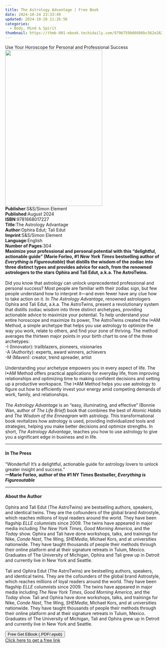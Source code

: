 ```yaml
---
title: The Astrology Advantage | Free Book
date: 2024-10-24 23:33:49
updated: 2024-10-26 11:26:56
categories:
  - Body, Mind & Spirit
thumbnail: https://thmb-001-ebook.techidaily.com/9796759b06606bc562e262cf7e8d5ef2a71c956e78280f96d4008efe54de5b08.jpg
---
```

<main id="book-container">
  <div class="flex flex-col">
    <div class="book-brief flex-1 py-6 px-4 sm:p-6 md:py-10 md:px-8">
      <!-- brief-->
      <div class="book-brief-main">
        Use Your Horoscope for Personal and Professional Success
      </div>
    </div>
    <div
      class="book-meta-info flex-1 grid gap-4 col-start-1 col-end-3 row-start-1 sm:mb-6 sm:grid-cols-4 lg:gap-6 lg:col-start-2 lg:row-end-6 lg:row-span-6 lg:mb-0"
    >
      <div
        class="book-meta-info-left place-content-center mt-4 p-4 text-sm leading-6 col-start-2 col-span-2 dark:text-slate-400"
      >
        <img
          class="w-full h-500 object-cover rounded-lg sm:h-255 sm:col-span-2 lg:col-span-full"
          src="https://img-001-ebook.techidaily.com/82186acc7d6454dcd9e2ec6adbd710b54c25ca4b8b0ae94308a375859264364d.jpg"
          alt=""
          width="312"
          height="500"
        />
      </div>
      <div
        class="book-meta-info-right mt-2 col-start-1 row-start-2 col-span-3 self-center"
      >
        <!-- meta data  -->
        <div class="flex flex-col px-4 md:px-8">
          <div class="flex-1">
            <strong>Publisher</strong>:<span class="px-2"
              >S&amp;S/Simon Element</span
            >
          </div>
          <div class="flex-1">
            <strong>Published</strong>:<span class="px-2">August 2024</span>
          </div>
          <div class="flex-1">
            <strong>ISBN</strong>:<span class="px-2">9781668017227</span>
          </div>
          <div class="flex-1">
            <strong>Title</strong>:<span class="px-2"
              >The Astrology Advantage</span
            >
          </div>
          <div class="flex-1">
            <strong>Author</strong>:<span class="px-2"
              >Ophira Edut; Tali Edut</span
            >
          </div>
          <div class="flex-1">
            <strong>Imprint</strong>:<span class="px-2"
              >S&amp;S/Simon Element</span
            >
          </div>
          <div class="flex-1">
            <strong>Language</strong>:<span class="px-2">English</span>
          </div>
          <div class="flex-1">
            <strong>Number of Pages</strong>:<span class="px-2">304</span>
          </div>
        </div>
      </div>
    </div>
    <div class="book-description flex-1 py-6 px-4 sm:p-6 md:py-10 md:px-8">
      <div class="book-description-main">
        <div accordion-content="" id="description">
          <b
            >Maximize your professional and personal potential with this
            “delightful, actionable guide” (Marie Forleo, #1
            <i>New York Times </i>bestselling author of
            <i>Everything is Figureoutable</i>) that distills the wisdom of the
            zodiac into three distinct types and provides advice for each, from
            the renowned astrologers to the stars Ophira and Tali Edut, a.k.a.
            The AstroTwins.</b
          ><br /><br />Did you know that astrology can unlock unprecedented
          professional and personal success? Most people are familiar with their
          zodiac sign, but few people understand how to interpret it—and even
          fewer have any clue how to take action on it. In
          <i>The Astrology Advantage</i>, renowned astrologers Ophira and Tali
          Edut, a.k.a. The AstroTwins, present a revolutionary system that
          distills zodiac wisdom into three distinct archetypes, providing
          actionable advice to maximize your potential. To help understand your
          entire horoscope and maximize its power, The AstroTwins created the
          I*AM Method, a simple archetype that helps you use astrology to
          optimize the way you work, relate to others, and find your zone of
          thriving. The method averages the thirteen major points in your birth
          chart to one of the three archetypes:<br />
          -I (Innovator): trailblazers, pioneers, visionaries<br />
          -A (Authority): experts, award winners, achievers<br />
          -M (Maven): creator, trend spreader, artist<br />
          <br />Understanding your archetype empowers you in every aspect of
          life. The I*AM Method offers practical applications for everyday life,
          from improving relationships and optimizing time to making confident
          decisions and setting up a productive workspace. The I*AM Method helps
          you use astrology to figure out how to efficiently invest your energy
          amid competing demands of work, family, and relationships.<br />
          <br /><i>The Astrology Advantage</i> is an “easy, illuminating, and
          effective” (Bonnie Wan, author of <i>The Life Brief</i>) book that
          combines the best of <i>Atomic Habits</i> and
          <i>The Wisdom of the Enneagram</i> with astrology. This
          transformational book revitalizes how astrology is used, providing
          individualized tools and strategies, helping you make better decisions
          and optimize strengths. In short, <i>The Astrology Advantage</i>,
          teaches you how to use astrology to give you a significant edge in
          business and in life.
        </div>
        <div class="accordion-fader"></div>
      </div>
    </div>
    <div class="book-excerpts flex-1 py-6 px-4 sm:p-6 md:py-10 md:px-8">
      <!-- excerpts-->
      <div class="book-excerpts-main">
        <hr />
        <h4 class="placeholder placeholder-heading">
          <span>In The Press</span>
        </h4>
        <p>
          “Wonderful! It’s a delightful, actionable guide for astrology lovers
          to unlock greater insight and success.”<br />
          <b
            >—Marie Forleo,&nbsp;author of the #1 NY Times Bestseller,&nbsp;<i
              >Everything is Figureoutable</i
            ></b
          >
        </p>
      </div>
    </div>
    <div class="book-about-author flex-1 py-6 px-4 sm:p-6 md:py-10 md:px-8">
      <!-- about author-->
      <div class="book-main-author-main">
        <hr />
        <h4 class="placeholder placeholder-heading">
          <span>About the Author</span>
        </h4>
        <p>
          Ophira and Tali Edut (The AstroTwins) are bestselling authors,
          speakers, and identical twins. They are the cofounders of the global
          brand Astrostyle, which reaches millions of loyal readers around the
          world. They have been flagship <i>ELLE</i> columnists since 2009. The
          twins&nbsp;have appeared in major media including
          <i>The New York Times</i>, <i>Good Morning America</i>, and the<i>
            Today </i
          >show. Ophira and Tali have done workshops, talks, and trainings for
          Nike, <i>Conde Nast</i>, The Wing, <i>SHEMedia</i>, Michael Kors, and
          at universities nationwide. They have taught thousands of people their
          methods through their online platform and at their signature retreats
          in Tulum, Mexico. Graduates of The University of Michigan, Ophira and
          Tali grew up in Detroit and currently live in New York and Seattle.<br /><br />Tali
          and Ophira Edut (The AstroTwins) are bestselling authors, speakers,
          and identical twins. They are the cofounders of the global brand
          Astrostyle, which reaches millions of loyal readers around the world.
          They have been flagship <i>ELLE</i> columnists since 2009. The
          twins&nbsp;have appeared in major media including
          <i>The New York Times</i>, <i>Good Morning America</i>, and the<i>
            Today </i
          >show. Tali and&nbsp;Ophira have done workshops, talks, and trainings
          for Nike, <i>Conde Nast</i>, The Wing, <i>SHEMedia</i>, Michael Kors,
          and at universities nationwide. They have taught thousands of people
          their methods through their online platform and at their signature
          retreats in Tulum, Mexico. Graduates of The University of Michigan,
          Tali and Ophira grew up in Detroit and currently live in New York and
          Seattle.
        </p>
      </div>
    </div>
    <div class="book-free-get flex-1 py-6 px-4 sm:p-6 md:py-10 md:px-8">
      <button
        id="btn-free-get"
        class="bg-blue-500 hover:bg-blue-700 text-white font-bold py-2 px-4 rounded"
      >
        Free Get EBook (.PDF/.epub)
      </button>
      <div id="countdown-display" class="px-2 text-lg mt-2"></div>
      <a
        id="free-link"
        class="hidden bg-blue-500 hover:bg-blue-700 text-white font-bold py-2 px-4 rounded"
        href="https://www.ebooks.com/en-us/book/211126274/the-astrology-advantage/ophira-edut/"
        target="_blank"
        >Click here to get a free link</a
      >
    </div>
    <script>
      let countdownTime = 0;
      let countdownInterval = null;
      document
        .getElementById('btn-free-get')
        .addEventListener('click', startCountdown);
      function startCountdown() {
        countdownTime = new Date().getTime() + 60000 * 3;
        countdownInterval = setInterval(updateCountdown, 1000);
        document.getElementById('btn-free-get').disabled = true;
        document
          .getElementById('btn-free-get')
          .classList.add('bg-gray-500', 'cursor-not-allowed');
      }
      function updateCountdown() {
        let currentTime = new Date().getTime();
        let timeLeft = countdownTime - currentTime;
        let secondsLeft = Math.floor(timeLeft / 1000);
        document.getElementById('countdown-display').innerHTML =
          `Remaining time: ${secondsLeft} seconds.`;
        if (secondsLeft <= 0) {
          clearInterval(countdownInterval);
          document.getElementById('btn-free-get').classList.add('hidden');
          document.getElementById('free-link').classList.remove('hidden');
          document.getElementById('countdown-display').innerHTML = '';
        }
      }
    </script>
  </div>
</main>
